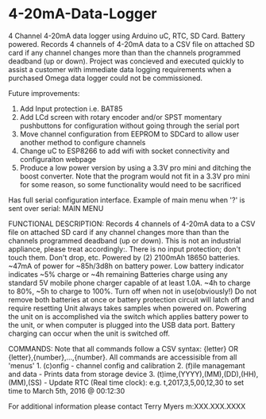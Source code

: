 # 4-20mA-Data-Logger
4 Channel 4-20mA data logger using Arduino uC, RTC, SD Card.  Battery powered. Records 4 channels of 4-20mA data to a CSV file on attached SD card if any channel changes more than than the channels programmed deadband (up or down). Project was concieved and executed quickly to assist a customer with immediate data logging requirements when a purchased Omega data logger could not be commissioned.

Future improvements:
1. Add Input protection i.e. BAT85
2. Add LCd screen with rotary encoder and/or SPST momentary pushbuttons for configuration without going through the serial port
3. Move channel configuration from EEPROM to SDCard to allow user another method to configure channels
3. Change uC to ESP8266 to add wifi with socket connectivity and configuraiton webpage
4. Produce a low power version by using a 3.3V pro mini and ditching the boost converter.  Note that the program would not fit in a 3.3V pro mini for some reason, so some functionality would need to be sacrificed


 Has full serial configuration interface.  Example of main menu when '?' is sent over serial:
MAIN MENU

FUNCTIONAL DESCRIPTION:
	Records 4 channels of 4-20mA data to a CSV file on attached SD card if any channel changes more than than the channels programmed deadband (up or down).
	This is not an industrial appliance, please treat accordingly:.  There is no input protection; don't touch them.  Don't drop, etc.
	Powered by (2) 2100mAh 18650 batteries. ~47mA of power for ~85h/3d8h on battery power. Low battery indicator indicates ~5% charge or ~4h remaining
	Batteries charge using any standard 5V mobile phone charger capable of at least 1.0A.  ~4h to charge to 80%, ~5h to charge to 100%. Turn off when not in use(obviously!)
	Do not remove both batteries at once or battery protection circuit will latch off and require resetting
	Unit always takes samples when powered on.  Powering the unit on is accomplished via the switch which applies battery power to the unit, or
	   when computer is plugged into the USB data port.  Battery charging can occur when the unit is switched off.
	

COMMANDS:
Note that all commands follow a CSV syntax: {letter} OR {letter},{number},...,{number}.  All commands are accessisible from all 'menus'
	1. (c)onfig - channel config and calibration
	2. (f)ile managemant and data - Prints data from storage device
	3. (t)ime,(YYYY),(MM),(DD),(HH),(MM),(SS) - Update RTC (Real time clock): e.g. t,2017,3,5,00,12,30 to set time to March 5th, 2016 @ 00:12:30

For additional information please contact Terry Myers m:XXX.XXX.XXXX
